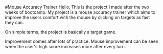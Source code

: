 #Mouse Accuracy Trainer
Hello,
This is the project I made after the two weeks of bootcamp. My project is a mouse accuracy trainer which aims to improve the users comfort with the mouse by clicking on targets as fast they can. 

On simple terms, the project is basically a target game. 

Improvement comes after lots of practice. Mouse improvement can be seen when the user's high score increases more after every turn.
